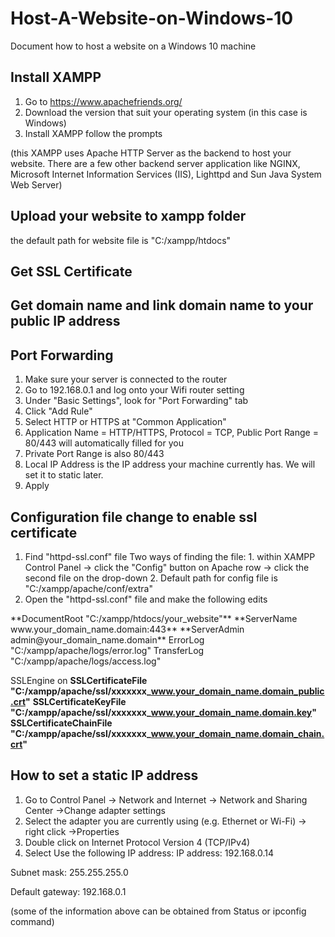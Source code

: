 # Host-A-Website-on-Windows-10
Document how to host a website on a Windows 10 machine 

## Install XAMPP
1. Go to https://www.apachefriends.org/
2. Download the version that suit your operating system (in this case is Windows)
3. Install XAMPP follow the prompts

(this XAMPP uses Apache HTTP Server as the backend to host your website. There are a few other backend server application like NGINX, Microsoft Internet Information Services (IIS), Lighttpd and Sun Java System Web Server)

## Upload your website to xampp folder
the default path for website file is "C:/xampp/htdocs"

## Get SSL Certificate

## Get domain name and link domain name to your public IP address

## Port Forwarding
1. Make sure your server is connected to the router
2. Go to 192.168.0.1 and log onto your Wifi router setting
3. Under "Basic Settings", look for "Port Forwarding" tab
4. Click "Add Rule"
5. Select HTTP or HTTPS at "Common Application"
6. Application Name = HTTP/HTTPS, Protocol = TCP, Public Port Range = 80/443 will automatically filled for you
7. Private Port Range is also 80/443
8. Local IP Address is the IP address your machine currently has. We will set it to static later.
9. Apply

## Configuration file change to enable ssl certificate
1. Find "httpd-ssl.conf" file
Two ways of finding the file: 1. within XAMPP Control Panel -> click the "Config" button on Apache row -> click the second file on the drop-down 2. Default path for config file is "C:/xampp/apache/conf/extra"
2. Open the "httpd-ssl.conf" file and make the following edits
<VirtualHost _default_:443>
**DocumentRoot "C:/xampp/htdocs/your_website"**
**ServerName www.your_domain_name.domain:443**
**ServerAdmin admin@your_domain_name.domain**
ErrorLog "C:/xampp/apache/logs/error.log"
TransferLog "C:/xampp/apache/logs/access.log"

SSLEngine on
**SSLCertificateFile "C:/xampp/apache/ssl/xxxxxxx_www.your_domain_name.domain_public.crt"**
**SSLCertificateKeyFile "C:/xampp/apache/ssl/xxxxxxx_www.your_domain_name.domain.key"**
**SSLCertificateChainFile "C:/xampp/apache/ssl/xxxxxxx_www.your_domain_name.domain_chain.crt"**


## How to set a static IP address

1. Go to Control Panel -> Network and Internet -> Network and Sharing Center ->Change adapter settings
2. Select the adapter you are currently using (e.g. Ethernet or Wi-Fi) -> right click ->Properties
3. Double click on Internet Protocol Version 4 (TCP/IPv4)
4. Select Use the following IP address:
IP address: 192.168.0.14

Subnet mask: 255.255.255.0

Default gateway: 192.168.0.1

(some of the information above can be obtained from Status or ipconfig command)






